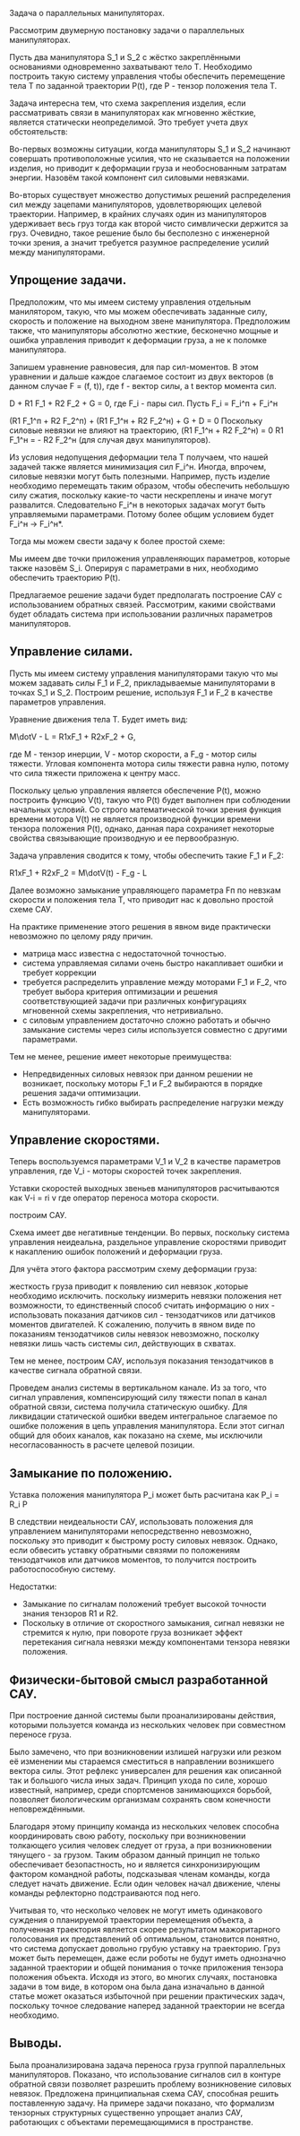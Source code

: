 Задача о параллельных манипуляторах.

Рассмотрим двумерную постановку задачи о параллельных манипуляторах.

Пусть два манипулятора S_1 и S_2 с жёстко закреплёнными основаниями одновременно захватывают тело T. Необходимо построить такую систему управления чтобы обеспечить перемещение тела T по заданной траектории P(t), где P - тензор положения тела T.


Задача интересна тем, что схема закрепления изделия, если рассматривать связи в манипуляторах как мгновенно жёсткие, является статически неопределимой. Это требует учета двух обстоятельств:

Во-первых возможны ситуации, когда манипуляторы S_1 и S_2 начинают совершать противоположные усилия, что не сказывается на положении изделия, но приводит к деформации груза и необоснованным затратам энергии. Назовём такой компонент сил силовыми невязками. 

Во-вторых существует множество допустимых решений распределения сил между зацепами манипуляторов, удовлетворяющих целевой траектории. Например, в крайних случаях один из манипуляторов удерживает весь груз тогда как второй чисто симвлически держится за груз. Очевидно, такое решение было бы бесполезно с инженерной точки зрения, а значит требуется разумное распределение усилий между манипуляторами.

## Упрощение задачи.

Предположим, что мы имеем систему управления отдельным манилятором, такую, что мы можем обеспечивать заданные силу, скорость и положение на выходном звене манипулятора. Предположим также, что манипуляторы абсолютно жесткие, бесконечно мощные и ошибка управления приводит к деформации груза, а не к поломке манипулятора. 

Запишем уравнение равновесия, для пар сил-моментов. В этом уравнении и дальше каждое слагаемое состоит из двух векторов (в данном случае F = (f, t)), где f - вектор силы, а t вектор момента сил. 

D + R1 F_1 + R2 F_2 + G = 0, где F_i - пары сил.
Пусть F_i = F_i^п + F_i^н

(R1 F_1^п + R2 F_2^п) + (R1 F_1^н + R2 F_2^н) + G + D = 0
Поскольку силовые невязки не влияют на траекторию, (R1 F_1^н + R2 F_2^н) = 0
R1 F_1^н = - R2 F_2^н (для случая двух манипуляторов).

Из условия недопущения деформации тела T получаем, что нашей задачей также является минимизация сил F_i^н. Иногда, впрочем, силовые невязки могут быть полезными. Например, пусть изделие необходимо перемещать таким образом, чтобы обеспечить небольшую силу сжатия, поскольку какие-то части нескреплены и иначе могут развалится. Следовательно F_i^н в некоторых задачах могут быть управляемыми параметрами. Потому более общим условием будет F_i^н -> F_i^н\*.

Тогда мы можем свести задачу к более простой схеме:



Мы имеем две точки приложения управленяющих параметров, которые также назовём S_i. Оперируя с параметрами в них, необходимо обеспечить траекторию P(t).

Предлагаемое решение задачи будет предполагать построение САУ с использованием обратных связей. Рассмотрим, какими свойствами будет обладать система при использовании различных параметров манипуляторов.

## Управление силами.
Пусть мы имеем систему управления манипуляторами такую что мы можем задавать силы F_1 и F_2, прикладываемые манипуляторами в точках S_1 и S_2.
Построим решение, используя F_1 и F_2 в качестве параметров управления.

Уравнение движения тела T. Будет иметь вид:

M\dotV - L = R1xF_1 + R2xF_2 + G,

где M - тензор инерции, V - мотор скорости, а F_g - мотор силы тяжести. Угловая компонента мотора силы тяжести равна нулю, потому что сила тяжести приложена к центру масс.

Поскольку целью управления является обеспечение P(t), можно построить функцию V(t), такую что P(t) будет выполнен при соблюдении начальных условий. Со строго математической точки зрения функция времени мотора V(t) не является производной функции времени тензора положения P(t), однако, данная пара сохранияет некоторые свойства связывающие производную и ее первообразную. 

Задача управления сводится к тому, чтобы обеспечить такие F_1 и F_2:

R1xF_1 + R2xF_2 = M\dotV(t) - F_g - L

Далее возможно замыкание управляющего параметра Fп по невзкам скорости и положения тела T, что приводит нас к довольно простой схеме САУ.

На практике применение этого решения в явном виде практически невозможно по целому ряду причин.
- матрица масс известна с недостаточной точностью.
- система управляемая силами очень быстро накапливает ошибки и требует коррекции
- требуется распределить управление между моторами F_1 и F_2, что требует выбора критерия оптимизации и решения соответствующией задачи при различных конфигурациях мгновенной схемы закрепления, что нетривиально.
- с силовым управлением достаточно сложно работать и обычно замыкание системы через силы используется совместно с другими параметрами. 

Тем не менее, решение имеет некоторые преимущества:
- Непредвиденных силовых невязок при данном решении не возникает, поскольку моторы F_1 и F_2 выбираются в порядке решения задачи оптимизации.
- Есть возможность гибко выбирать распределение нагрузки между манипуляторами. 

## Управление скоростями.
Теперь воспользуемся параметрами V_1 и V_2 в качестве параметров управления, где V_i - моторы скоростей точек закрепления.

Уставки скоростей выходных звеньев манипуляторов расчитываются как V-i = ri v 
где оператор переноса мотора скорости.

построим САУ.


Схема имеет две негативные тенденции. 
Во первых, поскольку система управления неидеальна, раздельное управление скоростями приводит к накаплению ошибок положений и деформации груза.

Для учёта этого фактора рассмотрим схему деформации груза:

жесткость груза приводит к появлению сил невязок ,которые необходимо исключить. поскольку иизмерить невязки положения нет возможности, то единственный способ считать информацию о них - использовать показания датчиков сил - тензодатчиков или датчиков моментов двигателей. К сожалению, получить в явном виде по показаниям тензодатчиков силы невязок невозможно, посколку невязки лишь часть системы сил, действующих в схватах.

Тем не менее, построим САУ, используя показания тензодатчиков в качестве сигнала обратной связи.

Проведем анализ системы в вертикальном канале. Из за того, что сигнал управления, компенсирующий силу тяжести попал в канал обратной связи, система получила статическую ошибку. Для ликвидации статической ошибки введем интегральное слагаемое по ошибке положения в цепь управления манипулятора. Если этот сигнал общий для обоих каналов, как показано на схеме, мы исключили несогласованность в расчете целевой позиции.



## Замыкание по положению.

Уставка положения манипулятора P_i может быть расчитана как P_i = R_i P

В следствии неидеальности САУ, использовать положения для управлением манипуляторами непосредственно невозможно, поскольку это приводит к быстрому росту силовых невязок. Однако, если обвесить уставку обратными связями по положениям тензодатчиков или датчиков моментов, то получится построить работоспособную систему. 

Недостатки:
- Замыкание по сигналам положений требует высокой точности знания тензоров R1 и R2. 
- Поскольку в отличие от скоростного замыкания, сигнал невязки не стремится к нулю, при повороте груза возникает эффект перетекания сигнала невязки между компонентами тензора невязки положения.  


## Физически-бытовой смысл разработанной САУ.
При построение данной системы были проанализированы действия, которыми пользуется команда из нескольких человек при совместном переносе груза.

Было замечено, что при возникновении излишей нагрузки или резком её изменении мы стараемся сместиться в направлении возникшего вектора силы. Этот рефлекс универсален для решения как описанной так и большого числа иных задач. Принцип ухода по силе, хорошо известный, например, среди спортсменов занимающихся борьбой, позволяет биологическим организмам сохранять свом конечности неповреждёнными.

Благодаря этому принципу команда из нескольких человек способна координировать свою работу, поскольку при возникновении толкающего усилия человек следует от груза, а при возникновении тянущего - за грузом. Таким образом данный принцип не только обеспечивает безопастность, но и является синхронизирующим фактором командной работы, подсказывая членам команды, когда следует начать движение. Если один человек начал движение, члены команды рефлекторно подстраиваются под него.

Учитывая то, что несколько человек не могут иметь одинакового суждения о планируемой траектории перемещения объекта, а полученная траектория является скорее результатом мажоритарного голосования их представлений об оптимальном, становится понятно, что система допускает довольно грубую уставку на траекторию. Груз может быть перемещен, даже если роботы не будут иметь однозначно заданной траектории и общей понимания о точке приложения тензора положения объекта. Исходя из этого, во многих случаях, постановка задачи в том виде, в котором она была дана изначально в данной статье может оказаться избыточной при решении практических задач, поскольку точное следование наперед заданной траектории не всегда необходимо. 

## Выводы.

Была проанализирована задача переноса груза группой параллельных манипуляторов. Показано, что использование сигналов сил в контуре обратной связи позволяет разрешить проблему возникновение силовых невязок. Предложена принципиальная схема САУ, способная решить поставленную задачу. На примере задачи показано, что формализм тензорных структурных существенно упрощает анализ САУ, работающих с объектами перемещающимися в пространстве.